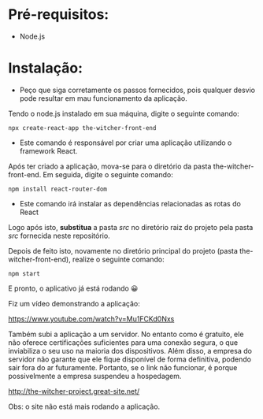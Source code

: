 # Pré-requisitos:

* Node.js
  
# Instalação:

- Peço que siga corretamente os passos fornecidos, pois qualquer desvio pode resultar em mau funcionamento da aplicação.

Tendo o node.js instalado em sua máquina, digite o seguinte comando:

```
npx create-react-app the-witcher-front-end
```
- Este comando é responsável por criar uma aplicação utilizando o framework React.

Após ter criado a aplicação, mova-se para o diretório da pasta the-witcher-front-end. Em seguida, digite o seguinte comando:
```
npm install react-router-dom
```
- Este comando irá instalar as dependências relacionadas as rotas do React

Logo após isto, **substitua** a pasta *src* no diretório raiz do projeto pela pasta *src* fornecida neste repositório.


Depois de feito isto, novamente no diretório principal do projeto (pasta the-witcher-front-end), realize o seguinte comando:
```
npm start
```
E pronto, o aplicativo já está rodando 😀

Fiz um vídeo demonstrando a aplicação:

https://www.youtube.com/watch?v=Mu1FCKd0Nxs

Também subi a aplicação a um servidor. No entanto como é gratuito, ele não oferece certificações suficientes para uma conexão segura, o que inviabiliza o seu uso na maioria dos dispositivos. Além disso, a empresa do servidor não garante que ele fique disponível de forma definitiva, podendo sair fora do ar futuramente. Portanto, se o link não funcionar, é porque possivelmente a empresa suspendeu a hospedagem. 

http://the-witcher-project.great-site.net/

Obs: o site não está mais rodando a aplicação.


